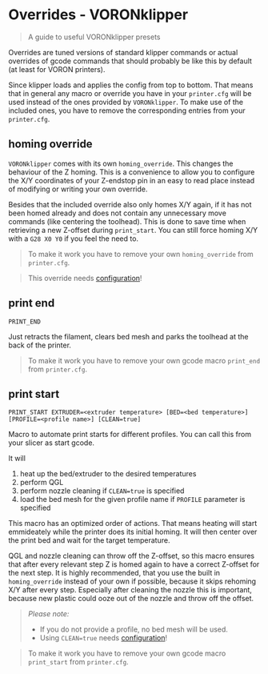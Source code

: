# Overrides - VORONklipper
> A guide to useful VORONklipper presets

Overrides are tuned versions of standard klipper commands or actual overrides 
of gcode commands that should probably be like this by default (at least for 
VORON printers).

Since klipper loads and applies the config from top to bottom. That means 
that in general any macro or override you have in your `printer.cfg` will be 
used instead of the ones provided by `VORONklipper`.
To make use of the included ones, you have to remove the corresponding entries 
from your `printer.cfg`.

## __homing override__
`VORONklipper` comes with its own `homing_override`. This changes the behaviour 
of the Z homing. This is a convenience to allow you to configure the X/Y 
coordinates of your Z-endstop pin in an easy to read place instead of modifying 
or writing your own override.

Besides that the included override also only homes X/Y again, if it has not 
been homed already and does not contain any unnecessary move commands (like 
centering the toolhead). This is done to save time when retrieving a new 
Z-offset during `print_start`. You can still force homing X/Y with a 
`G28 X0 Y0` if you feel the need to.

> To make it work you have to remove your own `homing_override` from 
`printer.cfg`.

> This override needs [configuration](configuration.md#endstop)!

## __print end__
```
PRINT_END
```
Just retracts the filament, clears bed mesh and parks the toolhead at the back 
of the printer. 

> To make it work you have to remove your own gcode macro 
`print_end` from `printer.cfg`.

## __print start__
```
PRINT_START EXTRUDER=<extruder temperature> [BED=<bed temperature>] [PROFILE=<profile name>] [CLEAN=true]
```
Macro to automate print starts for different profiles. You can call this from 
your slicer as start gcode. 

It will 
1. heat up the bed/extruder to the desired temperatures
2. perform QGL 
3. perform nozzle cleaning if `CLEAN=true` is specified
4. load the bed mesh for the given profile name if `PROFILE` parameter is 
   specified

This macro has an optimized order of actions. That means heating will start 
emmideately while the printer does its initial homing. It will then center over 
the print bed and wait for the target temperature. 

QGL and nozzle cleaning can throw off the Z-offset, so this macro ensures that 
after every relevant step Z is homed again to have a correct Z-offset for the 
next step. It is highly recommended, that you use the built in 
`homing_override` instead of your own if possible, because it skips rehoming 
X/Y after every step. Especially after cleaning the nozzle this is important, 
because new plastic could ooze out of the nozzle and throw off the offset.

> _Please note:_ 
> - If you do not provide a profile, no bed mesh will be used.
> - Using `CLEAN=true` needs [configuration](configuration.md#nozzle_cleaning)!

> To make it work you have to remove your own gcode macro `print_start` from `printer.cfg`.